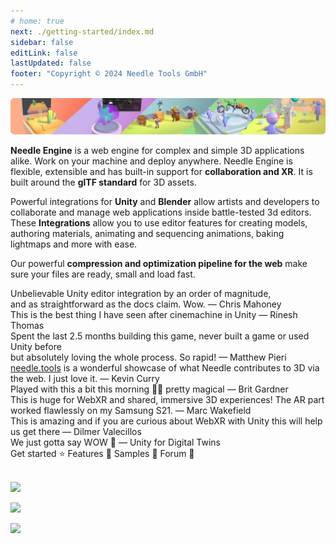 ```yaml
---
# home: true
next: ./getting-started/index.md
sidebar: false
editLink: false
lastUpdated: false
footer: "Copyright © 2024 Needle Tools GmbH"
---
```


![](/imgs/banner.webp)

**Needle Engine** is a web engine for complex and simple 3D applications alike. Work on your machine and deploy anywhere. Needle Engine is flexible, extensible and has built-in support for **collaboration and XR**. It is built around the **glTF standard** for 3D assets. 

Powerful integrations for **Unity** and **Blender** allow artists and developers to collaborate and manage web applications inside battle-tested 3d editors. These **Integrations** allow you to use editor features for creating models, authoring materials, animating and sequencing animations, baking lightmaps and more with ease. 

Our powerful **compression and optimization pipeline for the web** make sure your files are ready, small and load fast.


<quoteslides>
<div>Unbelievable Unity editor integration by an order of magnitude,<br/>and as straightforward as the docs claim. Wow. — Chris Mahoney</div>

<div>This is the best thing I have seen after cinemachine in Unity — Rinesh Thomas</div>

<div>Spent the last 2.5 months building this game, never built a game or used Unity before<br/>but absolutely loving the whole process. So rapid! — Matthew Pieri</div>

<div><a href="https://needle.tools?utm_source=needle_docs&utm_content=quote">needle.tools</a> is a wonderful showcase of what Needle contributes to 3D via the web. I just love it. — Kevin Curry</div>

<div>Played with this a bit this morning 🤯🤯 pretty magical — Brit Gardner</div>

<div>This is huge for WebXR and shared, immersive 3D experiences! The AR part worked flawlessly on my Samsung S21. — Marc Wakefield</div>

<div>This is amazing and if you are curious about WebXR with Unity this will help us get there — Dilmer Valecillos</div>

<div>We just gotta say WOW 🤩 — Unity for Digital Twins</div>


</quoteslides>


<actiongroup>
    <action href="getting-started/">
    Get started ⭐
    </action>
    <action href="features-overview">
    Features 🎨
    </action>
    <action href="https://engine.needle.tools/samples?utm_source=needle_docs&utm_content=actionbutton">
    Samples 🎏
    </action>
    <action href="https://forum.needle.tools?utm_source=needle_docs&utm_content=actionbutton">
    Forum 💬
    </action>
</actiongroup>


<!-- <video-embed src="https://www.youtube.com/watch?v=p83q4siNeWo" /> -->
 
 <br/>
 <br/>

<actiongroup>

  
<a href="https://www.npmjs.com/package/@needle-tools/engine"><img src="https://img.shields.io/npm/v/@needle-tools/engine?style=flat&colorA=000000&colorB=000000"/></a>

<a href="https://www.npmjs.com/package/@needle-tools/engine"><img src="https://img.shields.io/npm/dt/@needle-tools/engine.svg?style=flat&colorA=000000&colorB=000000"/></a>


<a href="https://discord.needle.tools"><img src="https://img.shields.io/discord/717429793926283276?style=flat&colorA=000000&colorB=000000&label=discord&logo=discord&logoColor=ffffff"></a>
  

</actiongroup>




<p></p> 
<copyright></copyright>

<ClientOnly>
<removeserviceworker/>
</ClientOnly>